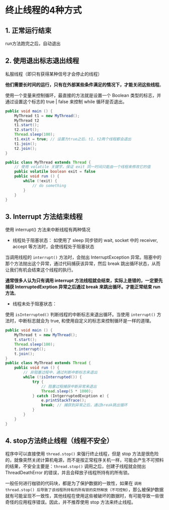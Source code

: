 # 终止线程的4种方式
## 1. 正常运行结束
run方法跑完之后，自动退出
## 2. 使用退出标志退出线程
私服线程（即只有获得某种信号才会停止的线程）

**他们需要长时间的运行，只有在外部某些条件满足的情况下，才能关闭这些线程**。

使用一个变量来控制循环，最直接的方法就是设置一个 Boolean 类型的标志，并通过设置这个标志的 true | false 来控制 while 循环是否退出。
``` java
public void main () {
    MyThread t1 = new MyThread();
    MyThread t2
    t1.start();
    t2.start();
    Thread.sleep(100);
    t1.exit = true; // 设置为true之后，t1，t2两个线程都会退出
    t1.join();
    t2.join();
}

public class MyThread extends Thread {
    // 使用 volatile 关键字，保证 exit 同一时间只能由一个线程来修改它的值
    public volatile boolean exit = false
    public void run () {
        while (!exit) {
            // do something
        }
    }
}
```

## 3. Interrupt 方法结束线程
使用 interrupt() 方法来中断线程有两种情况
- 线程处于阻塞状态：
如使用了 sleep 同步锁的 wait, socket 中的 receiver, accept 等方法时，会使线程处于阻塞状态

当调用线程的 `interrupt()` 方法时，会抛出 InterruptException 异常。阻塞中的那个方法抛出这个异常，通过代码捕获该异常，然后 break 跳出循环状态，从而让我们有机会结束这个线程的执行。

**通常很多人认为只有调用 interrupt 方法线程就会结束，实际上是错的，一定要先捕获 InterruptedExrption 异常之后通过 break 来跳出循环。才能正常结束 run 方法**。

- 线程未处于阻塞状态：

使用 `isInterrupted()` 判断线程的中断标志来退出循环。当使用 `interrupt()` 方法时，中断标志就会为 true, 和使用自定义的标志来控制循环是一样的道理。

``` java
public void main () {
    MyThread t = new MyThread();
    t.start();
    Thread.sleep(100);
    t.interrupt();
    t.join();
}
public class MyThread extends Thread {
    public void run () {
        // 非阻塞过程中，通过判断中断标志来退出
        while (!isInterrupted()) {
            try {
                // 阻塞过程捕获中断异常来退出
                Thread.sleep(5 * 1000);
            } catch (IntgerruptedExcption e) {
                e.printStackTrace();
                break; // 捕获到异常之后，通过break跳出循环
            }
        }
    }
}
```

## 4. stop方法终止线程（线程不安全）
程序中可以直接使用 `thread.stop()` 来强行终止线程，但是 stop 方法是很危险的，就像突然关闭计算机电源，而不是按正常程序关机一样，可能会产生不可预料的结果，不安全主要是：`thread.stop()` 调用之后，创建子线程就会抛出 ThreadDeathError 的错误，并且会释放子线程所持有的所有锁。

一般任何进行枷锁的代码块，都是为了保护数据的一致性，如果在 `调用 thread.stop() 后导致了该线程所持有的所有锁的突然释放（不可控制）`，那么被保护数据就有可能呈现不一致性，其他线程在使用这些被破坏的数据时，有可能导致一些很奇怪的应用程序错误。因此，并不推荐使用 stop 方法来终止线程。
